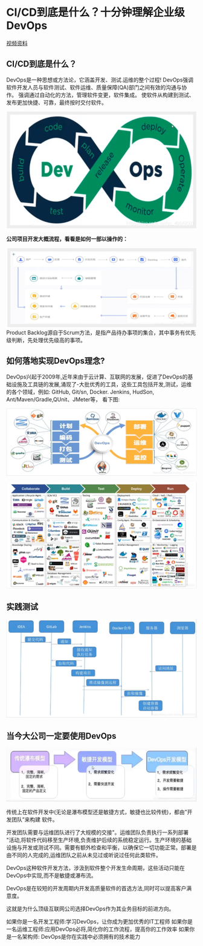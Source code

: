 # CI/CD到底是什么？十分钟理解企业级DevOps

[视频资料](https://www.bilibili.com/video/BV1zf4y127vu)

## CI/CD到底是什么？

DevOps是一种思想或方法论，它涵盖开发、测试.运维的整个过程!
DevOps强调软件开发人员与软件测试、软件运维、质量保障(QA)部门之间有效的沟通与协作。
强调通过自动化的方法，管理软件变更，软件集成。
使软件从构建到测试、发布更加快捷、可靠，最终按时交付软件。

![asdfa](./img/asdfa.png)

**公司项目开发大概流程，看看是如何一部以操作的：**

![在这里插入图片描述](./img/fqywe8923kaldsf.png)Product Backlog源自于Scrum方法，是指产品待办事项的集合，其中事务有优先级判断，先处理优先级高的事项。

## 如何落地实现DevOps理念?

​		DevOps兴起于2009年,近年来由于云计算、互联网的发展，促进了DevOps的基础设施及工具链的发展,涌现了-大批优秀的工具，这些工具包括开发,测试，运维的各个领域，例如: GitHub, Git/sn, Docker. Jenkins, HudSon,
Ant/Maven/Gradle,QUnit、JMeter等， 看下图:

![在这里插入图片描述](./img/923jkao.png)

![在这里插入图片描述](./img/ifosf20938923.png)

## 实践测试

![在这里插入图片描述](./img/ahghyaf23234jf.png)

## 当今大公司一定要使用DevOps

![在这里插入图片描述](./img/32uuasdf92392-afdasdf.png)



传统上在软件开发中(无论是瀑布模型还是敏捷方式，敏捷也比较传统)，都由”开发团队”来构建 软件。

开发团队需要与运维团队进行了大规模的交接"。运维团队负责执行一系列部署 "活动,将软件代码移至生产环境,负责维护后续的系统稳定运行。生产环境的基础设施与开发或测试不同。需要有额外检查和平衡，以确保它一切功能正常。部署是由不同的人完成的,运维团队之前从未见过或听说过任何此类软件。

DevOps这种软件开发方法，涉汲到软件整个开发生命周期，这些活动只能在DevOps中实现,而不是敏捷或瀑布流。

DevOps是在较短的开发周期内开发高质量软件的首选方法,同时可以提高客户满意度。

这就是为什么顶级互联网公司选择DevOps作为其业务目标的前进方向。

如果你是一名开发工程师:学习DevOps，让你成为更加优秀的IT工程师
如果你是一名运维工程师:应用DevOps必将,简化你的工作流程，提高你的工作效率
如果你是一名架构师: DevOps是你在实践中必须拥有的技术能力
